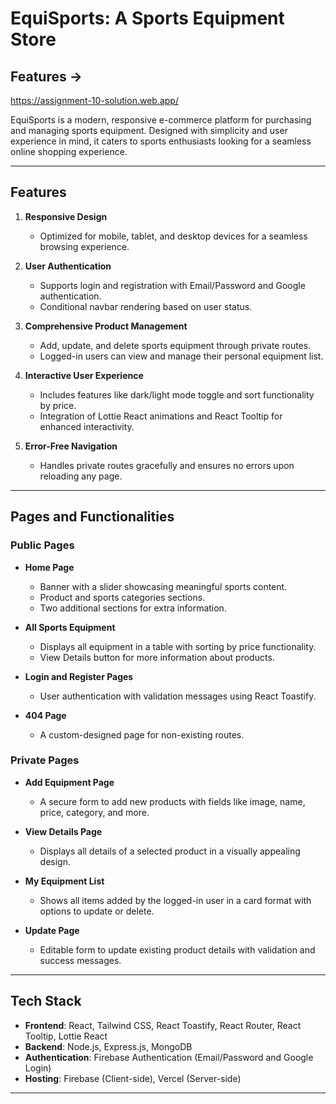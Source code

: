 # EquiSports: A Sports Equipment Store

## Features ->
 https://assignment-10-solution.web.app/

EquiSports is a modern, responsive e-commerce platform for purchasing and managing sports equipment. Designed with simplicity and user experience in mind, it caters to sports enthusiasts looking for a seamless online shopping experience.

---

## Features

1. **Responsive Design**  
   - Optimized for mobile, tablet, and desktop devices for a seamless browsing experience.

2. **User Authentication**  
   - Supports login and registration with Email/Password and Google authentication.  
   - Conditional navbar rendering based on user status.  

3. **Comprehensive Product Management**  
   - Add, update, and delete sports equipment through private routes.  
   - Logged-in users can view and manage their personal equipment list.

4. **Interactive User Experience**  
   - Includes features like dark/light mode toggle and sort functionality by price.  
   - Integration of Lottie React animations and React Tooltip for enhanced interactivity.  

5. **Error-Free Navigation**  
   - Handles private routes gracefully and ensures no errors upon reloading any page.  

---

## Pages and Functionalities

### Public Pages  
- **Home Page**  
  - Banner with a slider showcasing meaningful sports content.  
  - Product and sports categories sections.  
  - Two additional sections for extra information.  

- **All Sports Equipment**  
  - Displays all equipment in a table with sorting by price functionality.  
  - View Details button for more information about products.  

- **Login and Register Pages**  
  - User authentication with validation messages using React Toastify.  

- **404 Page**  
  - A custom-designed page for non-existing routes.  

### Private Pages  
- **Add Equipment Page**  
  - A secure form to add new products with fields like image, name, price, category, and more.  

- **View Details Page**  
  - Displays all details of a selected product in a visually appealing design.  

- **My Equipment List**  
  - Shows all items added by the logged-in user in a card format with options to update or delete.  

- **Update Page**  
  - Editable form to update existing product details with validation and success messages.  

---

## Tech Stack

- **Frontend**: React, Tailwind CSS, React Toastify, React Router, React Tooltip, Lottie React  
- **Backend**: Node.js, Express.js, MongoDB  
- **Authentication**: Firebase Authentication (Email/Password and Google Login)  
- **Hosting**: Firebase (Client-side), Vercel (Server-side)  

---


